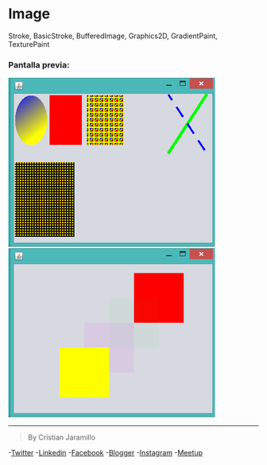 Image
=====

Stroke, BasicStroke, BufferedImage, Graphics2D, GradientPaint, TexturePaint

### Pantalla previa:

![screenshot](https://raw.githubusercontent.com/cristianomarjar/Image/master/Cap1.png)
![screenshot](https://raw.githubusercontent.com/cristianomarjar/Image/master/Cap2.png)

---
>By Cristian Jaramillo 

-[Twitter](https://twitter.com/CristianOmarJar)
-[Linkedin](https://www.linkedin.com/in/cristianomarjar)
-[Facebook](https://www.facebook.com/cristianomarjar)
-[Blogger](http://cristianomarjaramillo.blogspot.mx/)
-[Instagram](http://instagram.com/cristianomarjar)
-[Meetup](http://www.meetup.com/members/134442142/)

